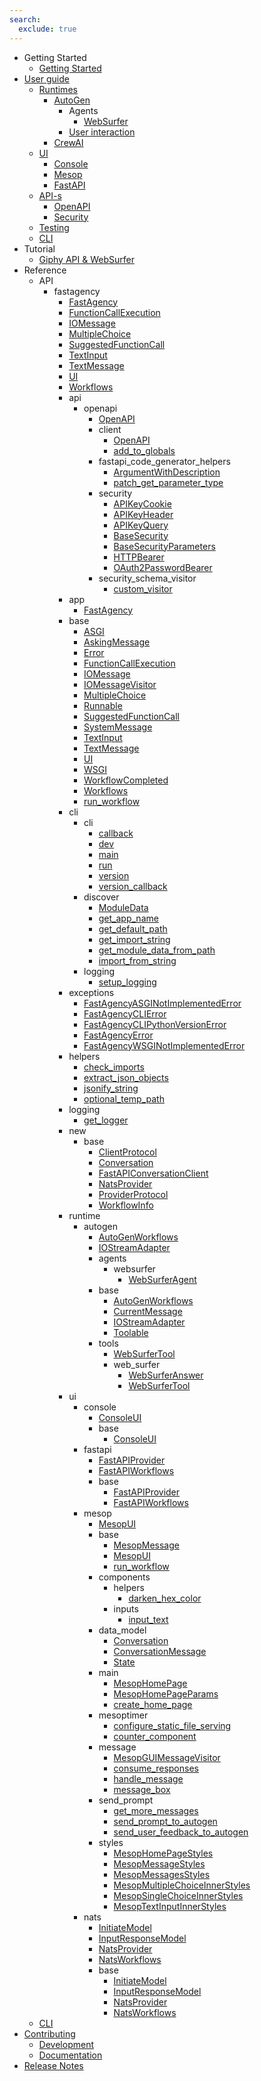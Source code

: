 ```yaml
---
search:
  exclude: true
---
```

- Getting Started
    - [Getting Started](getting-started/index.md)
- [User guide](user-guide/index.md)
    - [Runtimes](user-guide/runtime/index.md)
        - [AutoGen](user-guide/runtime/autogen/index.md)
            - Agents
                - [WebSurfer](user-guide/runtime/autogen/websurfer.md)
            - [User interaction](user-guide/runtime/autogen/interactions.md)
        - [CrewAI](user-guide/runtime/crewai/basics.md)
    - [UI](user-guide/ui/index.md)
        - [Console](user-guide/ui/console/basics.md)
        - [Mesop](user-guide/ui/mesop/basics.md)
        - [FastAPI](user-guide/ui/fastapi/basics.md)
    - [API-s](user-guide/api/index.md)
        - [OpenAPI](user-guide/api/openapi/index.md)
        - [Security](user-guide/api/security.md)
    - [Testing](user-guide/testing/index.md)
    - [CLI](user-guide/cli/index.md)
- Tutorial
    - [Giphy API & WebSurfer](tutorial/giphy/index.md)
- Reference
    - API
        - fastagency
            - [FastAgency](api/fastagency/FastAgency.md)
            - [FunctionCallExecution](api/fastagency/FunctionCallExecution.md)
            - [IOMessage](api/fastagency/IOMessage.md)
            - [MultipleChoice](api/fastagency/MultipleChoice.md)
            - [SuggestedFunctionCall](api/fastagency/SuggestedFunctionCall.md)
            - [TextInput](api/fastagency/TextInput.md)
            - [TextMessage](api/fastagency/TextMessage.md)
            - [UI](api/fastagency/UI.md)
            - [Workflows](api/fastagency/Workflows.md)
            - api
                - openapi
                    - [OpenAPI](api/fastagency/api/openapi/OpenAPI.md)
                    - client
                        - [OpenAPI](api/fastagency/api/openapi/client/OpenAPI.md)
                        - [add_to_globals](api/fastagency/api/openapi/client/add_to_globals.md)
                    - fastapi_code_generator_helpers
                        - [ArgumentWithDescription](api/fastagency/api/openapi/fastapi_code_generator_helpers/ArgumentWithDescription.md)
                        - [patch_get_parameter_type](api/fastagency/api/openapi/fastapi_code_generator_helpers/patch_get_parameter_type.md)
                    - security
                        - [APIKeyCookie](api/fastagency/api/openapi/security/APIKeyCookie.md)
                        - [APIKeyHeader](api/fastagency/api/openapi/security/APIKeyHeader.md)
                        - [APIKeyQuery](api/fastagency/api/openapi/security/APIKeyQuery.md)
                        - [BaseSecurity](api/fastagency/api/openapi/security/BaseSecurity.md)
                        - [BaseSecurityParameters](api/fastagency/api/openapi/security/BaseSecurityParameters.md)
                        - [HTTPBearer](api/fastagency/api/openapi/security/HTTPBearer.md)
                        - [OAuth2PasswordBearer](api/fastagency/api/openapi/security/OAuth2PasswordBearer.md)
                    - security_schema_visitor
                        - [custom_visitor](api/fastagency/api/openapi/security_schema_visitor/custom_visitor.md)
            - app
                - [FastAgency](api/fastagency/app/FastAgency.md)
            - base
                - [ASGI](api/fastagency/base/ASGI.md)
                - [AskingMessage](api/fastagency/base/AskingMessage.md)
                - [Error](api/fastagency/base/Error.md)
                - [FunctionCallExecution](api/fastagency/base/FunctionCallExecution.md)
                - [IOMessage](api/fastagency/base/IOMessage.md)
                - [IOMessageVisitor](api/fastagency/base/IOMessageVisitor.md)
                - [MultipleChoice](api/fastagency/base/MultipleChoice.md)
                - [Runnable](api/fastagency/base/Runnable.md)
                - [SuggestedFunctionCall](api/fastagency/base/SuggestedFunctionCall.md)
                - [SystemMessage](api/fastagency/base/SystemMessage.md)
                - [TextInput](api/fastagency/base/TextInput.md)
                - [TextMessage](api/fastagency/base/TextMessage.md)
                - [UI](api/fastagency/base/UI.md)
                - [WSGI](api/fastagency/base/WSGI.md)
                - [WorkflowCompleted](api/fastagency/base/WorkflowCompleted.md)
                - [Workflows](api/fastagency/base/Workflows.md)
                - [run_workflow](api/fastagency/base/run_workflow.md)
            - cli
                - cli
                    - [callback](api/fastagency/cli/cli/callback.md)
                    - [dev](api/fastagency/cli/cli/dev.md)
                    - [main](api/fastagency/cli/cli/main.md)
                    - [run](api/fastagency/cli/cli/run.md)
                    - [version](api/fastagency/cli/cli/version.md)
                    - [version_callback](api/fastagency/cli/cli/version_callback.md)
                - discover
                    - [ModuleData](api/fastagency/cli/discover/ModuleData.md)
                    - [get_app_name](api/fastagency/cli/discover/get_app_name.md)
                    - [get_default_path](api/fastagency/cli/discover/get_default_path.md)
                    - [get_import_string](api/fastagency/cli/discover/get_import_string.md)
                    - [get_module_data_from_path](api/fastagency/cli/discover/get_module_data_from_path.md)
                    - [import_from_string](api/fastagency/cli/discover/import_from_string.md)
                - logging
                    - [setup_logging](api/fastagency/cli/logging/setup_logging.md)
            - exceptions
                - [FastAgencyASGINotImplementedError](api/fastagency/exceptions/FastAgencyASGINotImplementedError.md)
                - [FastAgencyCLIError](api/fastagency/exceptions/FastAgencyCLIError.md)
                - [FastAgencyCLIPythonVersionError](api/fastagency/exceptions/FastAgencyCLIPythonVersionError.md)
                - [FastAgencyError](api/fastagency/exceptions/FastAgencyError.md)
                - [FastAgencyWSGINotImplementedError](api/fastagency/exceptions/FastAgencyWSGINotImplementedError.md)
            - helpers
                - [check_imports](api/fastagency/helpers/check_imports.md)
                - [extract_json_objects](api/fastagency/helpers/extract_json_objects.md)
                - [jsonify_string](api/fastagency/helpers/jsonify_string.md)
                - [optional_temp_path](api/fastagency/helpers/optional_temp_path.md)
            - logging
                - [get_logger](api/fastagency/logging/get_logger.md)
            - new
                - base
                    - [ClientProtocol](api/fastagency/new/base/ClientProtocol.md)
                    - [Conversation](api/fastagency/new/base/Conversation.md)
                    - [FastAPIConversationClient](api/fastagency/new/base/FastAPIConversationClient.md)
                    - [NatsProvider](api/fastagency/new/base/NatsProvider.md)
                    - [ProviderProtocol](api/fastagency/new/base/ProviderProtocol.md)
                    - [WorkflowInfo](api/fastagency/new/base/WorkflowInfo.md)
            - runtime
                - autogen
                    - [AutoGenWorkflows](api/fastagency/runtime/autogen/AutoGenWorkflows.md)
                    - [IOStreamAdapter](api/fastagency/runtime/autogen/IOStreamAdapter.md)
                    - agents
                        - websurfer
                            - [WebSurferAgent](api/fastagency/runtime/autogen/agents/websurfer/WebSurferAgent.md)
                    - base
                        - [AutoGenWorkflows](api/fastagency/runtime/autogen/base/AutoGenWorkflows.md)
                        - [CurrentMessage](api/fastagency/runtime/autogen/base/CurrentMessage.md)
                        - [IOStreamAdapter](api/fastagency/runtime/autogen/base/IOStreamAdapter.md)
                        - [Toolable](api/fastagency/runtime/autogen/base/Toolable.md)
                    - tools
                        - [WebSurferTool](api/fastagency/runtime/autogen/tools/WebSurferTool.md)
                        - web_surfer
                            - [WebSurferAnswer](api/fastagency/runtime/autogen/tools/web_surfer/WebSurferAnswer.md)
                            - [WebSurferTool](api/fastagency/runtime/autogen/tools/web_surfer/WebSurferTool.md)
            - ui
                - console
                    - [ConsoleUI](api/fastagency/ui/console/ConsoleUI.md)
                    - base
                        - [ConsoleUI](api/fastagency/ui/console/base/ConsoleUI.md)
                - fastapi
                    - [FastAPIProvider](api/fastagency/ui/fastapi/FastAPIProvider.md)
                    - [FastAPIWorkflows](api/fastagency/ui/fastapi/FastAPIWorkflows.md)
                    - base
                        - [FastAPIProvider](api/fastagency/ui/fastapi/base/FastAPIProvider.md)
                        - [FastAPIWorkflows](api/fastagency/ui/fastapi/base/FastAPIWorkflows.md)
                - mesop
                    - [MesopUI](api/fastagency/ui/mesop/MesopUI.md)
                    - base
                        - [MesopMessage](api/fastagency/ui/mesop/base/MesopMessage.md)
                        - [MesopUI](api/fastagency/ui/mesop/base/MesopUI.md)
                        - [run_workflow](api/fastagency/ui/mesop/base/run_workflow.md)
                    - components
                        - helpers
                            - [darken_hex_color](api/fastagency/ui/mesop/components/helpers/darken_hex_color.md)
                        - inputs
                            - [input_text](api/fastagency/ui/mesop/components/inputs/input_text.md)
                    - data_model
                        - [Conversation](api/fastagency/ui/mesop/data_model/Conversation.md)
                        - [ConversationMessage](api/fastagency/ui/mesop/data_model/ConversationMessage.md)
                        - [State](api/fastagency/ui/mesop/data_model/State.md)
                    - main
                        - [MesopHomePage](api/fastagency/ui/mesop/main/MesopHomePage.md)
                        - [MesopHomePageParams](api/fastagency/ui/mesop/main/MesopHomePageParams.md)
                        - [create_home_page](api/fastagency/ui/mesop/main/create_home_page.md)
                    - mesoptimer
                        - [configure_static_file_serving](api/fastagency/ui/mesop/mesoptimer/configure_static_file_serving.md)
                        - [counter_component](api/fastagency/ui/mesop/mesoptimer/counter_component.md)
                    - message
                        - [MesopGUIMessageVisitor](api/fastagency/ui/mesop/message/MesopGUIMessageVisitor.md)
                        - [consume_responses](api/fastagency/ui/mesop/message/consume_responses.md)
                        - [handle_message](api/fastagency/ui/mesop/message/handle_message.md)
                        - [message_box](api/fastagency/ui/mesop/message/message_box.md)
                    - send_prompt
                        - [get_more_messages](api/fastagency/ui/mesop/send_prompt/get_more_messages.md)
                        - [send_prompt_to_autogen](api/fastagency/ui/mesop/send_prompt/send_prompt_to_autogen.md)
                        - [send_user_feedback_to_autogen](api/fastagency/ui/mesop/send_prompt/send_user_feedback_to_autogen.md)
                    - styles
                        - [MesopHomePageStyles](api/fastagency/ui/mesop/styles/MesopHomePageStyles.md)
                        - [MesopMessageStyles](api/fastagency/ui/mesop/styles/MesopMessageStyles.md)
                        - [MesopMessagesStyles](api/fastagency/ui/mesop/styles/MesopMessagesStyles.md)
                        - [MesopMultipleChoiceInnerStyles](api/fastagency/ui/mesop/styles/MesopMultipleChoiceInnerStyles.md)
                        - [MesopSingleChoiceInnerStyles](api/fastagency/ui/mesop/styles/MesopSingleChoiceInnerStyles.md)
                        - [MesopTextInputInnerStyles](api/fastagency/ui/mesop/styles/MesopTextInputInnerStyles.md)
                - nats
                    - [InitiateModel](api/fastagency/ui/nats/InitiateModel.md)
                    - [InputResponseModel](api/fastagency/ui/nats/InputResponseModel.md)
                    - [NatsProvider](api/fastagency/ui/nats/NatsProvider.md)
                    - [NatsWorkflows](api/fastagency/ui/nats/NatsWorkflows.md)
                    - base
                        - [InitiateModel](api/fastagency/ui/nats/base/InitiateModel.md)
                        - [InputResponseModel](api/fastagency/ui/nats/base/InputResponseModel.md)
                        - [NatsProvider](api/fastagency/ui/nats/base/NatsProvider.md)
                        - [NatsWorkflows](api/fastagency/ui/nats/base/NatsWorkflows.md)
    - [CLI](cli/cli.md)
- [Contributing](contributing/index.md)
    - [Development](contributing/CONTRIBUTING.md)
    - [Documentation](contributing/docs.md)
- [Release Notes](release.md)